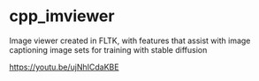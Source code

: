 # cpp_imviewer
Image viewer created in FLTK, with features that assist with image captioning image sets for training with stable diffusion

https://youtu.be/ujNhICdaKBE
